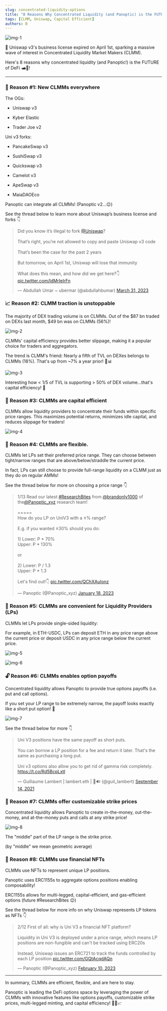 ```yaml
---
slug: concentrated-liquidity-options
title: "8 Reasons Why Concentrated Liquidity (and Panoptic) is the FUTURE"
tags: [CLMM, Uniswap, Capital Efficient]
authors: B
---
```

![img-1](./img-1.gif)

🌊 Uniswap v3's business license expired on April 1st, sparking a massive wave of interest in Concentrated Liquidity Market Makers (CLMM).

Here's 8 reasons why concentrated liquidity (and Panoptic!) is the FUTURE of DeFi 🛥️🚀!

<!--truncate-->

----------

### 🍴 Reason #1: New CLMMs everywhere

The OGs:

-   Uniswap v3
    
-   Kyber Elastic
    
-   Trader Joe v2
    

Uni v3 forks:

-   PancakeSwap v3
    
-   SushiSwap v3
    
-   Quickswap v3
    
-   Camelot v3
    
-   ApeSwap v3
    
-   MaiaDAOEco
    

Panoptic can integrate all CLMMs! (Panoptic v2...😉)

See the thread below to learn more about Uniswap’s business license and forks 👇

<blockquote class="twitter-tweet" data-conversation="none"><p lang="en" dir="ltr">Did you know it’s illegal to fork <a href="https://twitter.com/Uniswap?ref_src=twsrc%5Etfw">@Uniswap</a>? <br/><br/>That’s right, you’re not allowed to copy and paste Uniswap v3 code<br/><br/>That’s been the case for the past 2 years<br/><br/>But tomorrow, on April 1st, Uniswap will lose that immunity <br/><br/>What does this mean, and how did we get here?👇 <a href="https://t.co/ldMrIeIrFn">pic.twitter.com/ldMrIeIrFn</a></p>&mdash; Abdullah Umar ~ ubermar (@abdullahbumar) <a href="https://twitter.com/abdullahbumar/status/1641896618097090560?ref_src=twsrc%5Etfw">March 31, 2023</a></blockquote> <script async src="https://platform.twitter.com/widgets.js" charset="utf-8"></script>

### 📈 Reason #2: CLMM traction is unstoppable

The majority of DEX trading volume is on CLMMs. Out of the $87 bn traded on DEXs last month, $49 bn was on CLMMs (56%)!

![img-2](./img-2.png)

CLMMs' capital efficiency provides better slippage, making it a popular choice for traders and aggregators.

The trend is CLMM's friend: Nearly a fifth of TVL on DEXes belongs to CLMMs (18%). That's up from ~7% a year prior! 🚀📊

![img-3](./img-3.png)

Interesting how < 1/5 of TVL is supporting > 50% of DEX volume...that's capital efficiency! 🤯

### 🎯 Reason #3: CLMMs are capital efficient

CLMMs allow liquidity providers to concentrate their funds within specific price ranges. This maximizes potential returns, minimizes idle capital, and reduces slippage for traders!

![img-4](./img-4.jpg)

### 🙆 Reason #4: CLMMs are flexible.

CLMMs let LPs set their preferred price range. They can choose between tight/narrow ranges that are above/below/straddle the current price.

In fact, LPs can still choose to provide full-range liquidity on a CLMM just as they do on regular AMMs!

See the thread below for more on choosing a price range 👇

<blockquote class="twitter-tweet" data-conversation="none"><p lang="en" dir="ltr">1/13 Read our latest <a href="https://twitter.com/hashtag/ResearchBites?src=hash&amp;ref_src=twsrc%5Etfw">#ResearchBites</a> from <a href="https://twitter.com/brandonly1000?ref_src=twsrc%5Etfw">@brandonly1000</a> of the<a href="https://twitter.com/Panoptic_xyz?ref_src=twsrc%5Etfw">@Panoptic_xyz</a> research team!<br/><br/>=====<br/>How do you LP on UniV3 with a ±% range?<br/><br/>E.g. if you wanted ±30% should you do:<br/><br/>1) Lower: P * 70%<br/> Upper: P * 130%<br/><br/>or<br/><br/>2) Lower: P / 1.3<br/> Upper: P * 1.3<br/><br/>Let&#39;s find out!👇 <a href="https://t.co/QChXAuIonz">pic.twitter.com/QChXAuIonz</a></p>&mdash; Panoptic (@Panoptic_xyz) <a href="https://twitter.com/Panoptic_xyz/status/1615816389490802689?ref_src=twsrc%5Etfw">January 18, 2023</a></blockquote> <script async src="https://platform.twitter.com/widgets.js" charset="utf-8"></script>

### 🏪 Reason #5: CLMMs are convenient for Liquidity Providers (LPs)

CLMMs let LPs provide single-sided liquidity:

For example, in ETH-USDC, LPs can deposit ETH in any price range above the current price or deposit USDC in any price range below the current price.  

![img-5](./img-5.png)

![img-6](./img-6.png)

### 🔓 Reason #6: CLMMs enables option payoffs

Concentrated liquidity allows Panoptic to provide true options payoffs (i.e. put and call options).

If you set your LP range to be extremely narrow, the payoff looks exactly like a short put option! 🤯

![img-7](./img-7.gif)

See the thread below for more 👇

<blockquote class="twitter-tweet"><p lang="en" dir="ltr">Uni V3 positions have the same payoff as short puts. <br/><br/>You can borrow a LP position for a fee and return it later. That&#39;s the same as purchasing a long put. <br/><br/>Uni v3 options also allow you to get rid of gamma risk completely. <a href="https://t.co/Rd5BcpLxtI">https://t.co/Rd5BcpLxtI</a></p>&mdash; Guillaume Lambert | lambert.eth | 🦇🔊 (@guil_lambert) <a href="https://twitter.com/guil_lambert/status/1437751046483365891?ref_src=twsrc%5Etfw">September 14, 2021</a></blockquote> <script async src="https://platform.twitter.com/widgets.js" charset="utf-8"></script>

### 🫶 Reason #7: CLMMs offer customizable strike prices

Concentrated liquidity allows Panoptic to create in-the-money, out-the-money, and at-the-money puts and calls at any strike price!

![img-8](./img-8.jpg)

The "middle" part of the LP range is the strike price.

(by "middle" we mean geometric average)

### 🧩 Reason #8: CLMMs use financial NFTs

CLMMs use NFTs to represent unique LP positions.

Panoptic uses ERC1155s to aggregate options positions enabling composability!

ERC1155s allows for multi-legged, capital-efficient, and gas-efficient options (future #ResearchBites 😉)

See the thread below for more info on why Uniswap represents LP tokens as NFTs 👇

<blockquote class="twitter-tweet" data-conversation="none"><p lang="en" dir="ltr">2/12 First of all: why is Uni V3 a financial NFT platform?<br/><br/>Liquidity in Uni V3 is deployed under a price range, which means LP positions are non-fungible and can&#39;t be tracked using ERC20s<br/><br/>Instead, Uniswap issues an ERC721 to track the funds controlled by each LP position <a href="https://t.co/GQtAcqdAQn">pic.twitter.com/GQtAcqdAQn</a></p>&mdash; Panoptic (@Panoptic_xyz) <a href="https://twitter.com/Panoptic_xyz/status/1624128603414994944?ref_src=twsrc%5Etfw">February 10, 2023</a></blockquote> <script async src="https://platform.twitter.com/widgets.js" charset="utf-8"></script>

----------

In summary, CLMMs are efficient, flexible, and are here to stay.

Panoptic is leading the DeFi options space by leveraging the power of CLMMs with innovative features like options payoffs, customizable strike prices, multi-legged minting, and capital efficiency! 🚀🌐📈